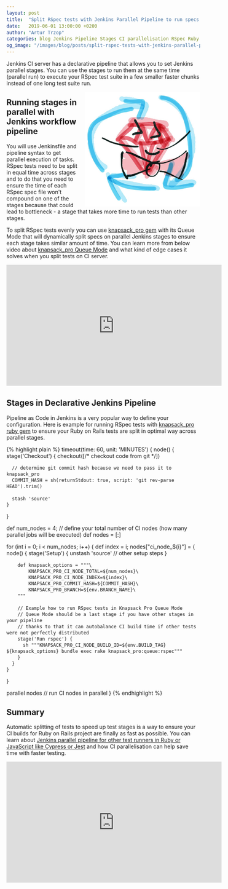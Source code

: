 ```yaml
---
layout: post
title:  "Split RSpec tests with Jenkins Parallel Pipeline to run specs faster"
date:   2019-06-01 13:00:00 +0200
author: "Artur Trzop"
categories: blog Jenkins Pipeline Stages CI parallelisation RSpec Ruby Rails
og_image: "/images/blog/posts/split-rspec-tests-with-jenkins-parallel-pipeline-to-run-specs-faster/rspec_jenkins.jpeg"
---
```


Jenkins CI server has a declarative pipeline that allows you to set Jenkins parallel stages. You can use the stages to run them at the same time (parallel run) to execute your RSpec test suite in a few smaller faster chunks instead of one long test suite run. 

<img src="/images/blog/posts/split-rspec-tests-with-jenkins-parallel-pipeline-to-run-specs-faster/rspec_jenkins.jpeg" style="width:300px;margin-left: 15px;float:right;" />

## Running stages in parallel with Jenkins workflow pipeline

You will use Jenkinsfile and pipeline syntax to get parallel execution of tasks. RSpec tests need to be split in equal time across stages and to do that you need to ensure the time of each RSpec spec file won't compound on one of the stages because that could lead to bottleneck - a stage that takes more time to run tests than other stages. 

To split RSpec tests evenly you can use [knapsack_pro gem](https://knapsackpro.com?utm_source=docs_knapsackpro&utm_medium=blog_post&utm_campaign=split-rspec-tests-with-jenkins-parallel-pipeline-to-run-specs-faster) with its Queue Mode that will dynamically split specs on parallel Jenkins stages to ensure each stage takes similar amount of time. You can learn more from below video about [knapsack_pro Queue Mode](https://knapsackpro.com?utm_source=docs_knapsackpro&utm_medium=blog_post&utm_campaign=split-rspec-tests-with-jenkins-parallel-pipeline-to-run-specs-faster) and what kind of edge cases it solves when you split tests on CI server.

<iframe width="560" height="315" src="https://www.youtube.com/embed/hUEB1XDKEFY" frameborder="0" allow="accelerometer; autoplay; encrypted-media; gyroscope; picture-in-picture" allowfullscreen></iframe>

## Stages in Declarative Jenkins Pipeline

Pipeline as Code in Jenkins is a very popular way to define your configuration. Here is example for running RSpec tests with [knapsack_pro ruby gem](https://knapsackpro.com?utm_source=docs_knapsackpro&utm_medium=blog_post&utm_campaign=split-rspec-tests-with-jenkins-parallel-pipeline-to-run-specs-faster) to ensure your Ruby on Rails tests are split in optimal way across parallel stages.

{% highlight plain %}
timeout(time: 60, unit: 'MINUTES') {
  node() {
    stage('Checkout') {
      checkout([/* checkout code from git */])

      // determine git commit hash because we need to pass it to knapsack_pro
      COMMIT_HASH = sh(returnStdout: true, script: 'git rev-parse HEAD').trim()

      stash 'source'
    }
  }

  def num_nodes = 4; // define your total number of CI nodes (how many parallel jobs will be executed)
  def nodes = [:]

  for (int i = 0; i < num_nodes; i++) {
    def index = i;
    nodes["ci_node_${i}"] = {
      node() {
        stage('Setup') {
          unstash 'source'
          // other setup steps
        }

        def knapsack_options = """\
            KNAPSACK_PRO_CI_NODE_TOTAL=${num_nodes}\
            KNAPSACK_PRO_CI_NODE_INDEX=${index}\
            KNAPSACK_PRO_COMMIT_HASH=${COMMIT_HASH}\
            KNAPSACK_PRO_BRANCH=${env.BRANCH_NAME}\
        """

        // Example how to run RSpec tests in Knapsack Pro Queue Mode
        // Queue Mode should be a last stage if you have other stages in your pipeline
        // thanks to that it can autobalance CI build time if other tests were not perfectly distributed
        stage('Run rspec') {
          sh """KNAPSACK_PRO_CI_NODE_BUILD_ID=${env.BUILD_TAG} ${knapsack_options} bundle exec rake knapsack_pro:queue:rspec"""
        }
      }
    }
  }

  parallel nodes // run CI nodes in parallel
}
{% endhighlight %}

## Summary

Automatic splitting of tests to speed up test stages is a way to ensure your CI builds for Ruby on Rails project are finally as fast as possible. You can learn about [Jenkins parallel pipeline for other test runners in Ruby or JavaScript like Cypress or Jest](/2018/jenkins-pipeline-how-to-run-parallel-tests-in-your-workflow-stages) and how CI parallelisation can help save time with faster testing.

<iframe width="560" height="315" src="https://www.youtube.com/embed/QWfFiJF1GyU" frameborder="0" allow="accelerometer; autoplay; encrypted-media; gyroscope; picture-in-picture" allowfullscreen></iframe>

